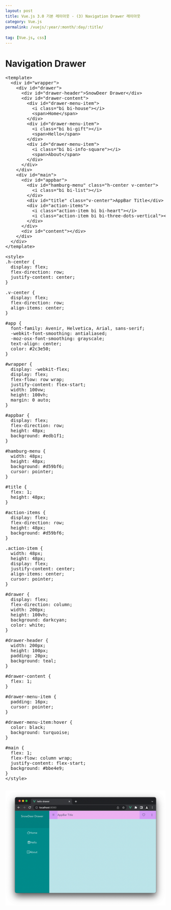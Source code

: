 ```yaml
---
layout: post
title: Vue.js 3.0 기본 레이아웃 - (3) Navigation Drawer 레이아웃
category: Vue.js
permalink: /vuejs/:year/:month/:day/:title/

tag: [Vue.js, css]
---
```

# Navigation Drawer

<pre class="prettyprint">
&lt;template&gt;
  &lt;div id="wrapper"&gt;
    &lt;div id="drawer"&gt;
      &lt;div id="drawer-header"&gt;SnowDeer Drawer&lt;/div&gt;
      &lt;div id="drawer-content"&gt;
        &lt;div id="drawer-menu-item"&gt;
          &lt;i class="bi bi-house"&gt;&lt;/i&gt;
          &lt;span&gt;Home&lt;/span&gt;
        &lt;/div&gt;
        &lt;div id="drawer-menu-item"&gt;
          &lt;i class="bi bi-gift"&gt;&lt;/i&gt;
          &lt;span&gt;Hello&lt;/span&gt;
        &lt;/div&gt;
        &lt;div id="drawer-menu-item"&gt;
          &lt;i class="bi bi-info-square"&gt;&lt;/i&gt;
          &lt;span&gt;About&lt;/span&gt;
        &lt;/div&gt;
      &lt;/div&gt;
    &lt;/div&gt;
    &lt;div id="main"&gt;
      &lt;div id="appbar"&gt;
        &lt;div id="hamburg-menu" class="h-center v-center"&gt;
          &lt;i class="bi bi-list"&gt;&lt;/i&gt;
        &lt;/div&gt;
        &lt;div id="title" class="v-center"&gt;AppBar Title&lt;/div&gt;
        &lt;div id="action-items"&gt;
          &lt;i class="action-item bi bi-heart"&gt;&lt;/i&gt;
          &lt;i class="action-item bi bi-three-dots-vertical"&gt;&lt;/i&gt;
        &lt;/div&gt;
      &lt;/div&gt;
      &lt;div id="content"&gt;&lt;/div&gt;
    &lt;/div&gt;
  &lt;/div&gt;
&lt;/template&gt;

&lt;style&gt;
.h-center {
  display: flex;
  flex-direction: row;
  justify-content: center;
}

.v-center {
  display: flex;
  flex-direction: row;
  align-items: center;
}

#app {
  font-family: Avenir, Helvetica, Arial, sans-serif;
  -webkit-font-smoothing: antialiased;
  -moz-osx-font-smoothing: grayscale;
  text-align: center;
  color: #2c3e50;
}

#wrapper {
  display: -webkit-flex;
  display: flex;
  flex-flow: row wrap;
  justify-content: flex-start;
  width: 100vw;
  height: 100vh;
  margin: 0 auto;
}

#appbar {
  display: flex;
  flex-direction: row;
  height: 48px;
  background: #edb1f1;
}

#hamburg-menu {
  width: 48px;
  height: 48px;
  background: #d59bf6;
  cursor: pointer;
}

#title {
  flex: 1;
  height: 48px;
}

#action-items {
  display: flex;
  flex-direction: row;
  height: 48px;
  background: #d59bf6;
}

.action-item {
  width: 48px;
  height: 48px;
  display: flex;
  justify-content: center;
  align-items: center;
  cursor: pointer;
}

#drawer {
  display: flex;
  flex-direction: column;
  width: 200px;
  height: 100vh;
  background: darkcyan;
  color: white;
}

#drawer-header {
  width: 200px;
  height: 100px;
  padding: 20px;
  background: teal;
}

#drawer-content {
  flex: 1;
}

#drawer-menu-item {
  padding: 16px;
  cursor: pointer;
}

#drawer-menu-item:hover {
  color: black;
  background: turquoise;
}

#main {
  flex: 1;
  flex-flow: column wrap;
  justify-content: flex-start;
  background: #bbe4e9;
}
&lt;/style&gt;

</pre>

![image](/assets/vue/008.png)